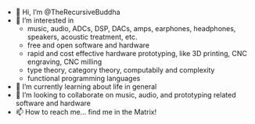 - 👋  Hi, I’m @TheRecursiveBuddha
- 👀  I’m interested in 
  - music, audio, ADCs, DSP, DACs, amps, earphones, headphones, speakers, acoustic treatment, etc.
  - free and open software and hardware
  - rapid and cost effective hardware prototyping, like 3D printing, CNC engraving, CNC milling
  - type theory, category theory, computabily and complexity
  - functional programming languages
- 🌱  I’m currently learning about life in general
- 💞️  I’m looking to collaborate on music, audio, and prototyping related software and hardware
- 📫  How to reach me... find me in the Matrix!
